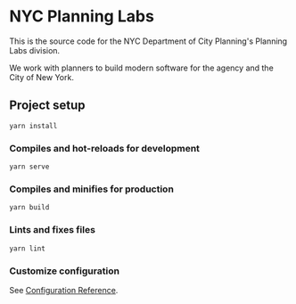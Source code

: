 # NYC Planning Labs

This is the source code for the NYC Department of City Planning's Planning Labs division.

We work with planners to build modern software for the agency and the City of New York.

## Project setup
```
yarn install
```

### Compiles and hot-reloads for development
```
yarn serve
```

### Compiles and minifies for production
```
yarn build
```

### Lints and fixes files
```
yarn lint
```

### Customize configuration
See [Configuration Reference](https://cli.vuejs.org/config/).
